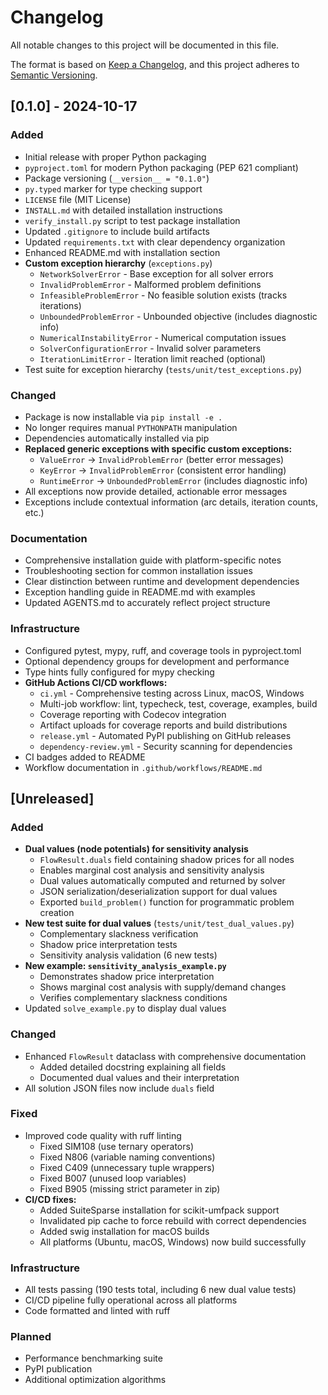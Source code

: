 # Changelog

All notable changes to this project will be documented in this file.

The format is based on [Keep a Changelog](https://keepachangelog.com/en/1.0.0/),
and this project adheres to [Semantic Versioning](https://semver.org/spec/v2.0.0.html).

## [0.1.0] - 2024-10-17

### Added
- Initial release with proper Python packaging
- `pyproject.toml` for modern Python packaging (PEP 621 compliant)
- Package versioning (`__version__ = "0.1.0"`)
- `py.typed` marker for type checking support
- `LICENSE` file (MIT License)
- `INSTALL.md` with detailed installation instructions
- `verify_install.py` script to test package installation
- Updated `.gitignore` to include build artifacts
- Updated `requirements.txt` with clear dependency organization
- Enhanced README.md with installation section
- **Custom exception hierarchy** (`exceptions.py`)
  - `NetworkSolverError` - Base exception for all solver errors
  - `InvalidProblemError` - Malformed problem definitions
  - `InfeasibleProblemError` - No feasible solution exists (tracks iterations)
  - `UnboundedProblemError` - Unbounded objective (includes diagnostic info)
  - `NumericalInstabilityError` - Numerical computation issues
  - `SolverConfigurationError` - Invalid solver parameters
  - `IterationLimitError` - Iteration limit reached (optional)
- Test suite for exception hierarchy (`tests/unit/test_exceptions.py`)

### Changed
- Package is now installable via `pip install -e .`
- No longer requires manual `PYTHONPATH` manipulation
- Dependencies automatically installed via pip
- **Replaced generic exceptions with specific custom exceptions:**
  - `ValueError` → `InvalidProblemError` (better error messages)
  - `KeyError` → `InvalidProblemError` (consistent error handling)
  - `RuntimeError` → `UnboundedProblemError` (includes diagnostic info)
- All exceptions now provide detailed, actionable error messages
- Exceptions include contextual information (arc details, iteration counts, etc.)

### Documentation
- Comprehensive installation guide with platform-specific notes
- Troubleshooting section for common installation issues
- Clear distinction between runtime and development dependencies
- Exception handling guide in README.md with examples
- Updated AGENTS.md to accurately reflect project structure

### Infrastructure
- Configured pytest, mypy, ruff, and coverage tools in pyproject.toml
- Optional dependency groups for development and performance
- Type hints fully configured for mypy checking
- **GitHub Actions CI/CD workflows:**
  - `ci.yml` - Comprehensive testing across Linux, macOS, Windows
  - Multi-job workflow: lint, typecheck, test, coverage, examples, build
  - Coverage reporting with Codecov integration
  - Artifact uploads for coverage reports and build distributions
  - `release.yml` - Automated PyPI publishing on GitHub releases
  - `dependency-review.yml` - Security scanning for dependencies
- CI badges added to README
- Workflow documentation in `.github/workflows/README.md`

## [Unreleased]

### Added
- **Dual values (node potentials) for sensitivity analysis**
  - `FlowResult.duals` field containing shadow prices for all nodes
  - Enables marginal cost analysis and sensitivity analysis
  - Dual values automatically computed and returned by solver
  - JSON serialization/deserialization support for dual values
  - Exported `build_problem()` function for programmatic problem creation
- **New test suite for dual values** (`tests/unit/test_dual_values.py`)
  - Complementary slackness verification
  - Shadow price interpretation tests
  - Sensitivity analysis validation (6 new tests)
- **New example: `sensitivity_analysis_example.py`**
  - Demonstrates shadow price interpretation
  - Shows marginal cost analysis with supply/demand changes
  - Verifies complementary slackness conditions
- Updated `solve_example.py` to display dual values

### Changed
- Enhanced `FlowResult` dataclass with comprehensive documentation
  - Added detailed docstring explaining all fields
  - Documented dual values and their interpretation
- All solution JSON files now include `duals` field

### Fixed
- Improved code quality with ruff linting
  - Fixed SIM108 (use ternary operators)
  - Fixed N806 (variable naming conventions)
  - Fixed C409 (unnecessary tuple wrappers)
  - Fixed B007 (unused loop variables)
  - Fixed B905 (missing strict parameter in zip)
- **CI/CD fixes:**
  - Added SuiteSparse installation for scikit-umfpack support
  - Invalidated pip cache to force rebuild with correct dependencies
  - Added swig installation for macOS builds
  - All platforms (Ubuntu, macOS, Windows) now build successfully

### Infrastructure
- All tests passing (190 tests total, including 6 new dual value tests)
- CI/CD pipeline fully operational across all platforms
- Code formatted and linted with ruff

### Planned
- Performance benchmarking suite
- PyPI publication
- Additional optimization algorithms
